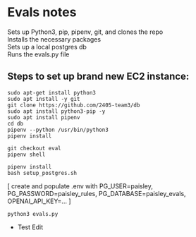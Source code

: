 # Evals notes

Sets up Python3, pip, pipenv, git, and clones the repo\
Installs the necessary packages\
Sets up a local postgres db\
Runs the evals.py file



## Steps to set up brand new EC2 instance:
```
sudo apt-get install python3
sudo apt install -y git
git clone https://github.com/2405-team3/db
sudo apt install python3-pip -y
sudo apt install pipenv
cd db
pipenv --python /usr/bin/python3
pipenv install
```
```
git checkout eval
pipenv shell
```
```
pipenv install
bash setup_postgres.sh
```
[ create and populate .env with PG_USER=paisley, PG_PASSWORD=paisley_rules, PG_DATABASE=paisley_evals, OPENAI_API_KEY=... ]
```
python3 evals.py
```

- Test Edit
